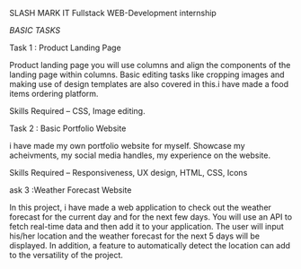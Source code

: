 SLASH MARK IT Fullstack WEB-Development internship

*BASIC TASKS*



Task 1 : Product Landing Page

Product landing page you will use columns and align the components of the landing page within columns. Basic editing tasks like cropping images and making use of design templates are also covered in this.i have made a food items ordering platform.

Skills Required – CSS, Image editing.

Task 2 : Basic Portfolio Website

i have made my own portfolio website for myself. Showcase my acheivments, my social media handles, my experience on the website. 

Skills Required – Responsiveness, UX design, HTML, CSS, Icons

ask 3 :Weather Forecast Website

In this project, i have made a web application to check out the weather forecast for the current day and for the next few days. You will use an API to fetch real-time data and then add it to your application. The user will input his/her location and the weather forecast for the next 5 days will be displayed. In addition, a feature to automatically detect the location can add to the versatility of the project.
